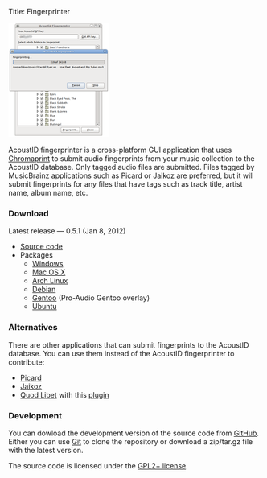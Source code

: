 Title: Fingerprinter

<div class="rightimg">

![Screenshot](/static/fingerprinter-gnome-small.png)

</div>

AcoustID fingerprinter is a cross-platform GUI application that uses
[Chromaprint][chp] to submit audio fingerprints from your music collection
to the AcoustID database. Only tagged audio files are submitted. Files
tagged by MusicBrainz applications such as [Picard][picard] or [Jaikoz][jaikoz]
are preferred, but it will submit fingerprints for any files that have tags
such as track title, artist name, album name, etc.

[chp]: /chromaprint
[picard]: http://musicbrainz.org/doc/Picard
[jaikoz]: http://www.jthink.net/jaikoz/

### Download

Latest release &mdash; 0.5.1 (Jan 8, 2012)

 * [Source code][src]
 * Packages
     * [Windows][win]
     * [Mac OS X][osx]
     * [Arch Linux](http://aur.archlinux.org/packages.php?ID=46359)
     * [Debian](http://packages.debian.org/acoustid-fingerprinter)
     * [Gentoo](http://proaudio.tuxfamily.org/wiki/index.php?title=Usage) (Pro-Audio Gentoo overlay)
     * [Ubuntu][ppa]

[src]: https://github.com/downloads/lalinsky/acoustid-fingerprinter/acoustid-fingerprinter-0.5.1.tar.gz
[win]: https://github.com/downloads/lalinsky/acoustid-fingerprinter/acoustid-fingerprinter-0.5-win32.zip
[osx]: https://github.com/downloads/lalinsky/acoustid-fingerprinter/acoustid-fingerprinter-0.5-mac.dmg
[ppa]: https://launchpad.net/~luks/+archive/acoustid

### Alternatives

There are other applications that can submit fingerprints to the AcoustID database.
You can use them instead of the AcoustID fingerprinter to contribute:

 * [Picard][picard]
 * [Jaikoz][jaikoz]
 * [Quod Libet][ql] with this [plugin][qlp]

[ql]: http://code.google.com/p/quodlibet/
[qlp]: http://code.google.com/p/quodlibet/source/browse/plugins/songsmenu/fingerprint.py

### Development

You can dowload the development version of the source code from [GitHub][gh].
Either you can use [Git][git] to clone the repository or download a
zip/tar.gz file with the latest version.

The source code is licensed under the [GPL2+ license][gpl].

[gpl]: http://www.gnu.org/licenses/gpl-2.0.html
[gh]: https://github.com/lalinsky/acoustid-fingerprinter
[git]: http://git-scm.com/
